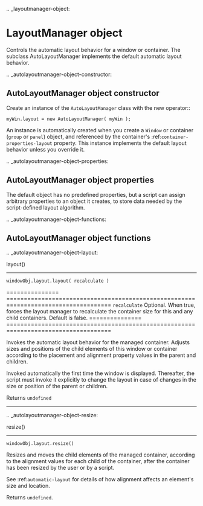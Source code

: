 .. _layoutmanager-object:

LayoutManager object
====================
Controls the automatic layout behavior for a window or container. The subclass AutoLayoutManager
implements the default automatic layout behavior.

.. _autolayoutmanager-object-constructor:

AutoLayoutManager object constructor
------------------------------------
Create an instance of the ``AutoLayoutManager`` class with the new operator::

    myWin.layout = new AutoLayoutManager( myWin );

An instance is automatically created when you create a ``Window`` or container (``group`` or ``panel``) object, and
referenced by the container's :ref:`container-properties-layout` property. This instance implements the default layout behavior unless
you override it.

.. _autolayoutmanager-object-properties:

AutoLayoutManager object properties
-----------------------------------
The default object has no predefined properties, but a script can assign arbitrary properties to an object it
creates, to store data needed by the script-defined layout algorithm.

.. _autolayoutmanager-object-functions:

AutoLayoutManager object functions
----------------------------------

.. _autolayoutmanager-object-layout:

layout()
********
``windowObj.layout.layout( recalculate )``

===============  ====================================================================================
``recalculate``  Optional. When true, forces the layout manager to recalculate the container size for
                 this and any child containers. Default is false.
===============  ====================================================================================

Invokes the automatic layout behavior for the managed container. Adjusts sizes and positions of the
child elements of this window or container according to the placement and alignment property
values in the parent and children.

Invoked automatically the first time the window is displayed. Thereafter, the script must invoke it
explicitly to change the layout in case of changes in the size or position of the parent or children.

Returns ``undefined``

--------------------------------------------------------------------------------

.. _autolayoutmanager-object-resize:

resize()
********
``windowObj.layout.resize()``

Resizes and moves the child elements of the managed container, according to the alignment values
for each child of the container, after the container has been resized by the user or by a script.

See :ref:`automatic-layout` for details of how alignment affects an element's size and
location.

Returns ``undefined``.
